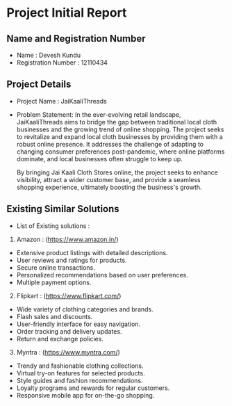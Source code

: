 # Project Initial Report

## Name and Registration Number

- Name : Devesh Kundu
- Registration Number : 12110434

## Project Details

- Project Name : JaiKaaliThreads
- Problem Statement:
  In the ever-evolving retail landscape, JaiKaaliThreads aims to bridge the gap between traditional local cloth businesses 
  and the growing trend of online shopping. The project seeks to revitalize and expand local cloth businesses by providing 
  them with a robust online presence. It addresses the challenge of adapting to changing consumer preferences post-pandemic, 
  where online platforms dominate, and local businesses often struggle to keep up.
  
  By bringing Jai Kaali Cloth Stores online, the project seeks to enhance visibility, attract a wider customer base, and provide
  a seamless shopping experience, ultimately boosting the business's growth.

## Existing Similar Solutions

- List of Existing solutions :

1. Amazon : (https://www.amazon.in/)
- Extensive product listings with detailed descriptions.
- User reviews and ratings for products.
- Secure online transactions.
- Personalized recommendations based on user preferences.
- Multiple payment options.

2. Flipkart : (https://www.flipkart.com/)
- Wide variety of clothing categories and brands.
- Flash sales and discounts.
- User-friendly interface for easy navigation.
- Order tracking and delivery updates.
- Return and exchange policies.

3. Myntra : (https://www.myntra.com/)
- Trendy and fashionable clothing collections.
- Virtual try-on features for selected products.
- Style guides and fashion recommendations.
- Loyalty programs and rewards for regular customers.
- Responsive mobile app for on-the-go shopping.

